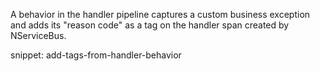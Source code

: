 A behavior in the handler pipeline captures a custom business exception and adds its "reason code" as a tag on the handler span created by NServiceBus.

snippet: add-tags-from-handler-behavior
